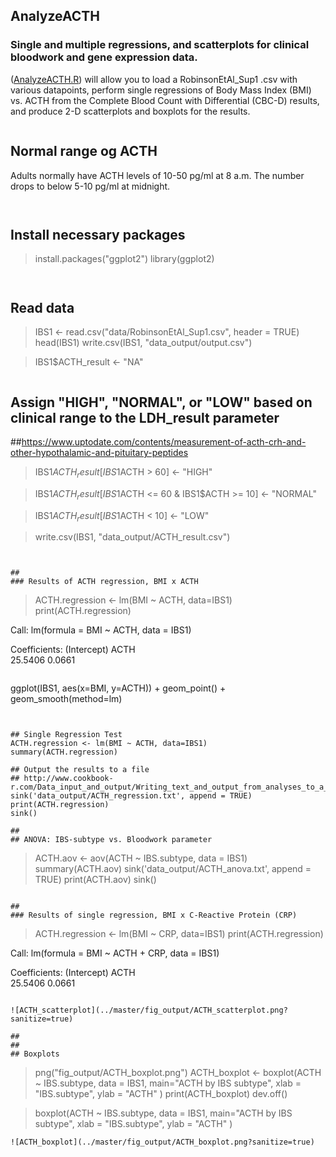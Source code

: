 ## AnalyzeACTH
### Single and multiple regressions, and scatterplots for clinical bloodwork and gene expression data.
([AnalyzeACTH.R](../AnalyzeACTH-master/scripts/AnalyzeACTH.R)) will allow you to load a RobinsonEtAl_Sup1 .csv with various datapoints, perform single regressions of Body Mass Index (BMI) vs. ACTH from the Complete Blood Count with Differential (CBC-D) results, and produce 2-D scatterplots and boxplots for the results. 


```
``` 
## Normal range og ACTH
Adults normally have ACTH levels of 10-50 pg/ml at 8 a.m. The number drops to below 5-10 pg/ml at midnight.
```


```
## Install necessary packages

> install.packages("ggplot2")
> library(ggplot2)
```


```
## Read data
> IBS1 <- read.csv("data/RobinsonEtAl_Sup1.csv", header = TRUE)
> head(IBS1)
> write.csv(IBS1, "data_output/output.csv")


> IBS1$ACTH_result <- "NA"
```

```
## Assign "HIGH", "NORMAL", or "LOW" based on clinical range to the LDH_result parameter
##https://www.uptodate.com/contents/measurement-of-acth-crh-and-other-hypothalamic-and-pituitary-peptides

> IBS1$ACTH_result[IBS1$ACTH > 60] <- "HIGH"

> IBS1$ACTH_result[IBS1$ACTH <= 60 & IBS1$ACTH >= 10] <- "NORMAL"

> IBS1$ACTH_result[IBS1$ACTH < 10] <- "LOW"

> write.csv(IBS1, "data_output/ACTH_result.csv")
```


##
### Results of ACTH regression, BMI x ACTH
```
> ACTH.regression <- lm(BMI ~ ACTH, data=IBS1)
> print(ACTH.regression)

Call:
lm(formula = BMI ~ ACTH, data = IBS1)

Coefficients:
(Intercept)         ACTH  
    25.5406       0.0661  
```
```
ggplot(IBS1, aes(x=BMI, y=ACTH)) +
  geom_point() +    
  geom_smooth(method=lm) 
```


## Single Regression Test
ACTH.regression <- lm(BMI ~ ACTH, data=IBS1)
summary(ACTH.regression)
```

```
## Output the results to a file
## http://www.cookbook-r.com/Data_input_and_output/Writing_text_and_output_from_analyses_to_a_file/
sink('data_output/ACTH_regression.txt', append = TRUE)
print(ACTH.regression)
sink()

```
```
##
## ANOVA: IBS-subtype vs. Bloodwork parameter
```
> ACTH.aov <- aov(ACTH ~ IBS.subtype, data = IBS1)
> summary(ACTH.aov)
> sink('data_output/ACTH_anova.txt', append = TRUE)
> print(ACTH.aov)
> sink()

```

##
### Results of single regression, BMI x C-Reactive Protein (CRP)
```
> ACTH.regression <- lm(BMI ~ CRP, data=IBS1)
> print(ACTH.regression)

Call:
lm(formula = BMI ~ ACTH + CRP, data = IBS1)

Coefficients:
(Intercept)         ACTH  
    25.5406       0.0661  

```

![ACTH_scatterplot](../master/fig_output/ACTH_scatterplot.png?sanitize=true)

##
##
## Boxplots
```
> png("fig_output/ACTH_boxplot.png")
> ACTH_boxplot <- boxplot(ACTH ~ IBS.subtype, data = IBS1, main="ACTH by IBS subtype", 
                       xlab = "IBS.subtype", ylab = "ACTH"
)
> print(ACTH_boxplot)
> dev.off()


> boxplot(ACTH ~ IBS.subtype, data = IBS1, main="ACTH by IBS subtype", 
        xlab = "IBS.subtype", ylab = "ACTH"
)

```
![ACTH_boxplot](../master/fig_output/ACTH_boxplot.png?sanitize=true)
